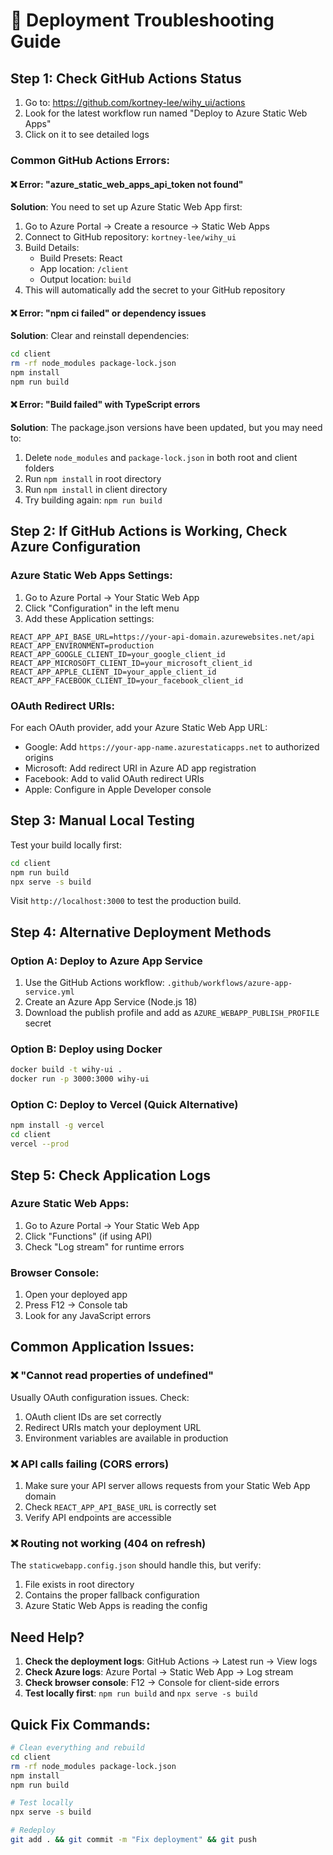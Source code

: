 # 🚨 Deployment Troubleshooting Guide

## Step 1: Check GitHub Actions Status

1. Go to: https://github.com/kortney-lee/wihy_ui/actions
2. Look for the latest workflow run named "Deploy to Azure Static Web Apps"
3. Click on it to see detailed logs

### Common GitHub Actions Errors:

#### ❌ Error: "azure_static_web_apps_api_token not found"
**Solution**: You need to set up Azure Static Web App first:
1. Go to Azure Portal → Create a resource → Static Web Apps
2. Connect to GitHub repository: `kortney-lee/wihy_ui`
3. Build Details:
   - Build Presets: React
   - App location: `/client`  
   - Output location: `build`
4. This will automatically add the secret to your GitHub repository

#### ❌ Error: "npm ci failed" or dependency issues
**Solution**: Clear and reinstall dependencies:
```bash
cd client
rm -rf node_modules package-lock.json
npm install
npm run build
```

#### ❌ Error: "Build failed" with TypeScript errors
**Solution**: The package.json versions have been updated, but you may need to:
1. Delete `node_modules` and `package-lock.json` in both root and client folders
2. Run `npm install` in root directory
3. Run `npm install` in client directory
4. Try building again: `npm run build`

## Step 2: If GitHub Actions is Working, Check Azure Configuration

### Azure Static Web Apps Settings:
1. Go to Azure Portal → Your Static Web App
2. Click "Configuration" in the left menu
3. Add these Application settings:

```
REACT_APP_API_BASE_URL=https://your-api-domain.azurewebsites.net/api
REACT_APP_ENVIRONMENT=production
REACT_APP_GOOGLE_CLIENT_ID=your_google_client_id
REACT_APP_MICROSOFT_CLIENT_ID=your_microsoft_client_id
REACT_APP_APPLE_CLIENT_ID=your_apple_client_id
REACT_APP_FACEBOOK_CLIENT_ID=your_facebook_client_id
```

### OAuth Redirect URIs:
For each OAuth provider, add your Azure Static Web App URL:
- Google: Add `https://your-app-name.azurestaticapps.net` to authorized origins
- Microsoft: Add redirect URI in Azure AD app registration
- Facebook: Add to valid OAuth redirect URIs
- Apple: Configure in Apple Developer console

## Step 3: Manual Local Testing

Test your build locally first:
```bash
cd client
npm run build
npx serve -s build
```

Visit `http://localhost:3000` to test the production build.

## Step 4: Alternative Deployment Methods

### Option A: Deploy to Azure App Service
1. Use the GitHub Actions workflow: `.github/workflows/azure-app-service.yml`
2. Create an Azure App Service (Node.js 18)
3. Download the publish profile and add as `AZURE_WEBAPP_PUBLISH_PROFILE` secret

### Option B: Deploy using Docker
```bash
docker build -t wihy-ui .
docker run -p 3000:3000 wihy-ui
```

### Option C: Deploy to Vercel (Quick Alternative)
```bash
npm install -g vercel
cd client
vercel --prod
```

## Step 5: Check Application Logs

### Azure Static Web Apps:
1. Go to Azure Portal → Your Static Web App
2. Click "Functions" (if using API)
3. Check "Log stream" for runtime errors

### Browser Console:
1. Open your deployed app
2. Press F12 → Console tab
3. Look for any JavaScript errors

## Common Application Issues:

### ❌ "Cannot read properties of undefined"
Usually OAuth configuration issues. Check:
1. OAuth client IDs are set correctly
2. Redirect URIs match your deployment URL
3. Environment variables are available in production

### ❌ API calls failing (CORS errors)
1. Make sure your API server allows requests from your Static Web App domain
2. Check `REACT_APP_API_BASE_URL` is correctly set
3. Verify API endpoints are accessible

### ❌ Routing not working (404 on refresh)
The `staticwebapp.config.json` should handle this, but verify:
1. File exists in root directory
2. Contains the proper fallback configuration
3. Azure Static Web Apps is reading the config

## Need Help?

1. **Check the deployment logs**: GitHub Actions → Latest run → View logs
2. **Check Azure logs**: Azure Portal → Static Web App → Log stream
3. **Check browser console**: F12 → Console for client-side errors
4. **Test locally first**: `npm run build` and `npx serve -s build`

## Quick Fix Commands:

```bash
# Clean everything and rebuild
cd client
rm -rf node_modules package-lock.json
npm install
npm run build

# Test locally
npx serve -s build

# Redeploy
git add . && git commit -m "Fix deployment" && git push
```